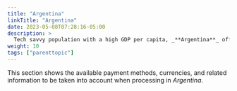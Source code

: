 ```yaml
---
title: "Argentina"
linkTitle: "Argentina"
date: 2023-05-08T07:28:16-05:00
description: >
  Tech savvy population with a high GDP per capita, _**Argentina**_ offers an immense opportunity for global merchants despite regulatory restrictions.
weight: 10
tags: ["parenttopic"]
---
```


This section shows the available payment methods, currencies, and related information to be taken into account when processing in _Argentina_.